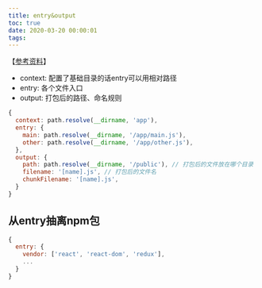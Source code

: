 ```yaml
---
title: entry&output
toc: true
date: 2020-03-20 00:00:01
tags:
---
```


【[参考资料](https://webpack.js.org/configuration/entry-context/)】
* context: 配置了基础目录的话entry可以用相对路径
* entry: 各个文件入口
* output: 打包后的路径、命名规则

```js
{
  context: path.resolve(__dirname, 'app'),
  entry: {
    main: path.resolve(__dirname, '/app/main.js'),
    other: path.resolve(__dirname, '/app/other.js'),
  },
  output: {
    path: path.resolve(__dirname, '/public'), // 打包后的文件放在哪个目录
    filename: '[name].js', // 打包后的文件名
    chunkFilename: '[name].js',
  }
}
```

## 从entry抽离npm包
```js
{
  entry: {
    vendor: ['react', 'react-dom', 'redux'],
    ...
  }
}
```